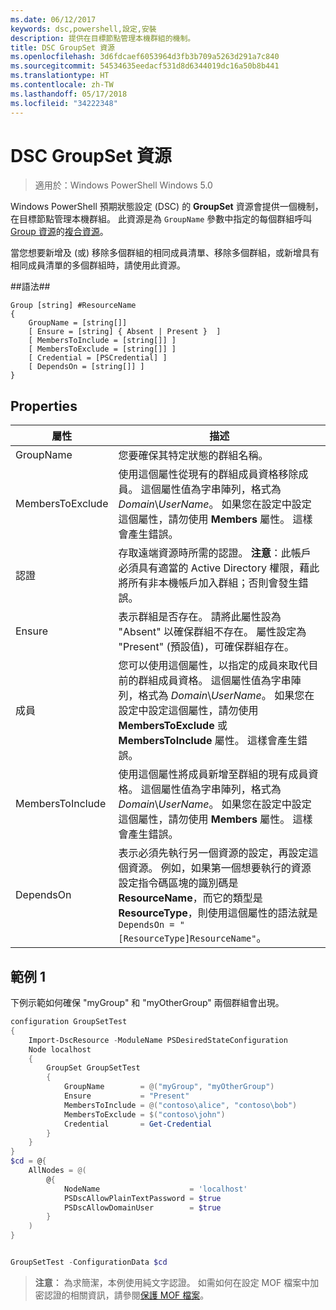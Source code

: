 ```yaml
---
ms.date: 06/12/2017
keywords: dsc,powershell,設定,安裝
description: 提供在目標節點管理本機群組的機制。
title: DSC GroupSet 資源
ms.openlocfilehash: 3d6fdcaef6053964d3fb3b709a5263d291a7c840
ms.sourcegitcommit: 54534635eedacf531d8d6344019dc16a50b8b441
ms.translationtype: HT
ms.contentlocale: zh-TW
ms.lasthandoff: 05/17/2018
ms.locfileid: "34222348"
---
```

# <a name="dsc-groupset-resource"></a>DSC GroupSet 資源

> 適用於：Windows PowerShell Windows 5.0

Windows PowerShell 預期狀態設定 (DSC) 的 **GroupSet** 資源會提供一個機制，在目標節點管理本機群組。 此資源是為 `GroupName` 參數中指定的每個群組呼叫 [Group 資源](groupResource.md)的[複合資源](authoringResourceComposite.md)。

當您想要新增及 (或) 移除多個群組的相同成員清單、移除多個群組，或新增具有相同成員清單的多個群組時，請使用此資源。

##<a name="syntax"></a>語法##
```
Group [string] #ResourceName
{
    GroupName = [string[]]
    [ Ensure = [string] { Absent | Present }  ]
    [ MembersToInclude = [string[]] ]
    [ MembersToExclude = [string[]] ]
    [ Credential = [PSCredential] ]
    [ DependsOn = [string[]] ]
}
```

## <a name="properties"></a>Properties

|  屬性  |  描述   |
|---|---|
| GroupName| 您要確保其特定狀態的群組名稱。|
| MembersToExclude| 使用這個屬性從現有的群組成員資格移除成員。 這個屬性值為字串陣列，格式為 *Domain*\\*UserName*。 如果您在設定中設定這個屬性，請勿使用 **Members** 屬性。 這樣會產生錯誤。|
| 認證| 存取遠端資源時所需的認證。 **注意**：此帳戶必須具有適當的 Active Directory 權限，藉此將所有非本機帳戶加入群組；否則會發生錯誤。
| Ensure| 表示群組是否存在。 請將此屬性設為 "Absent" 以確保群組不存在。 屬性設定為 "Present" (預設值)，可確保群組存在。|
| 成員| 您可以使用這個屬性，以指定的成員來取代目前的群組成員資格。 這個屬性值為字串陣列，格式為 *Domain*\\*UserName*。 如果您在設定中設定這個屬性，請勿使用 **MembersToExclude** 或 **MembersToInclude** 屬性。 這樣會產生錯誤。|
| MembersToInclude| 使用這個屬性將成員新增至群組的現有成員資格。 這個屬性值為字串陣列，格式為 *Domain*\\*UserName*。 如果您在設定中設定這個屬性，請勿使用 **Members** 屬性。 這樣會產生錯誤。|
| DependsOn | 表示必須先執行另一個資源的設定，再設定這個資源。 例如，如果第一個想要執行的資源設定指令碼區塊的識別碼是 __ResourceName__，而它的類型是 __ResourceType__，則使用這個屬性的語法就是 `DependsOn = "[ResourceType]ResourceName"`。|

## <a name="example-1"></a>範例 1

下例示範如何確保 "myGroup" 和 "myOtherGroup" 兩個群組會出現。

```powershell
configuration GroupSetTest
{
    Import-DscResource -ModuleName PSDesiredStateConfiguration
    Node localhost
    {
        GroupSet GroupSetTest
        {
            GroupName        = @("myGroup", "myOtherGroup")
            Ensure           = "Present"
            MembersToInclude = @("contoso\alice", "contoso\bob")
            MembersToExclude = $("contoso\john")
            Credential       = Get-Credential
        }
    }
}
$cd = @{
    AllNodes = @(
        @{
            NodeName                    = 'localhost'
            PSDscAllowPlainTextPassword = $true
            PSDscAllowDomainUser        = $true
        }
    )
}


GroupSetTest -ConfigurationData $cd
```

>**注意︰** 為求簡潔，本例使用純文字認證。 如需如何在設定 MOF 檔案中加密認證的相關資訊，請參閱[保護 MOF 檔案](secureMOF.md)。